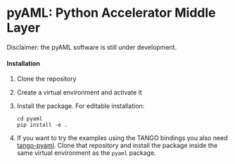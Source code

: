# pyAML: Python Accelerator Middle Layer

Disclaimer: the pyAML software is still under development.

#### Installation

1. Clone the repository
2. Create a virtual environment and activate it
3. Install the package. For editable installation:
   
   ```
   cd pyaml
   pip install -e .
   ```
4. If you want to try the examples using the TANGO bindings you also need [tango-pyaml](https://github.com/python-accelerator-middle-layer/tango-pyaml).
   Clone that repository and install the package inside the same virtual environment as the `pyaml` package.
